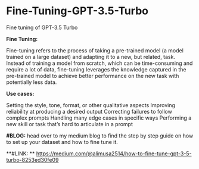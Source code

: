 # Fine-Tuning-GPT-3.5-Turbo
Fine tuning of GPT-3.5 Turbo

**Fine Tuning:**

Fine-tuning refers to the process of taking a pre-trained model (a model trained on a large dataset) and adapting it to a new, but related, task. Instead of training a model from scratch, which can be time-consuming and require a lot of data, fine-tuning leverages the knowledge captured in the pre-trained model to achieve better performance on the new task with potentially less data.

**Use cases:**

Setting the style, tone, format, or other qualitative aspects
Improving reliability at producing a desired output
Correcting failures to follow complex prompts
Handling many edge cases in specific ways
Performing a new skill or task that’s hard to articulate in a prompt

**#BLOG:**
head over to my medium blog to find the step by step guide on how to set up your dataset and how to fine tune it.

**#LINK: ** https://medium.com/@alimusa2514/how-to-fine-tune-gpt-3-5-turbo-8253ed30fe09

